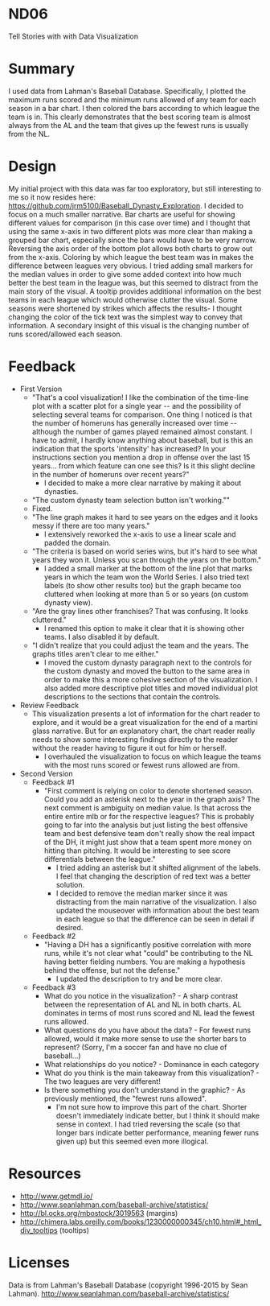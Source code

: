 # ND06
Tell Stories with with Data Visualization

# Summary
I used data from Lahman's Baseball Database.  Specifically, I plotted the maximum runs scored and the minimum runs allowed of any team for each season in a bar chart.  I then colored the bars according to which league the team is in.  This clearly demonstrates that the best scoring team is almost always from the AL and the team that gives up the fewest runs is usually from the NL.

# Design
My initial project with this data was far too exploratory, but still interesting to me so it now resides here: https://github.com/jrm5100/Baseball_Dynasty_Exploration.  I decided to focus on a much smaller narrative.  Bar charts are useful for showing different values for comparison (in this case over time) and I thought that using the same x-axis in two different plots was more clear than making a grouped bar chart, especially since the bars would have to be very narrow.  Reversing the axis order of the bottom plot allows both charts to grow out from the x-axis.  Coloring by which league the best team was in makes the difference between leagues very obvious.  I tried adding small markers for the median values in order to give some added context into how much better the best team in the league was, but this seemed to distract from the main story of the visual.  A tooltip provides additional information on the best teams in each league which would otherwise clutter the visual.  Some seasons were shortened by strikes which affects the results- I thought changing the color of the tick text was the simplest way to convey that information.  A secondary insight of this visual is the changing number of runs scored/allowed each season.

# Feedback
* First Version
  * "That's a cool visualization! I like the combination of the time-line plot with a scatter plot for a single year -- and the possibility of selecting several teams for comparison.  One thing I noticed is that the number of homeruns has generally increased over time -- although the number of games played remained almost constant. I have to admit, I hardly know anything about baseball, but is this an indication that the sports 'intensity' has increased? In your instructions section you mention a drop in offense over the last 15 years... from which feature can one see this? Is it this slight decline in the number of homeruns over recent years?"
    * I decided to make a more clear narrative by making it about dynasties.
  * "The custom dynasty team selection button isn't working.""
   * Fixed.
  * "The line graph makes it hard to see years on the edges and it looks messy if there are too many years."
    * I extensively reworked the x-axis to use a linear scale and padded the domain.
  * "The criteria is based on world series wins, but it's hard to see what years they won it.  Unless you scan through the years on the bottom."
    * I added a small marker at the bottom of the line plot that marks years in which the team won the World Series.  I also tried text labels (to show other results too) but the graph became too cluttered when looking at more than 5 or so years (on custom dynasty view).
  * "Are the gray lines other franchises?  That was confusing.  It looks cluttered."
    * I renamed this option to make it clear that it is showing other teams.  I also disabled it by default.
  * "I didn't realize that you could adjust the team and the years.  The graphs titles aren't clear to me either."
    * I moved the custom dynasty paragraph next to the controls for the custom dynasty and moved the button to the same area in order to make this a more cohesive section of the visualization.  I also added more descriptive plot titles and moved individual plot descriptions to the sections that contain the controls.
* Review Feedback
  * This visualization presents a lot of information for the chart reader to explore, and it would be a great visualization for the end of a martini glass narrative. But for an explanatory chart, the chart reader really needs to show some interesting findings directly to the reader without the reader having to figure it out for him or herself.
    * I overhauled the visualization to focus on which league the teams with the most runs scored or fewest runs allowed are from.
* Second Version
  * Feedback #1
    * "First comment is relying on color to denote shortened season. Could you add an asterisk next to the year in the graph axis? The next comment is ambiguity on median value. Is that across the entire entire mlb or for the respective leagues? This is probably going to far into the analysis but just listing the best offensive team and best defensive team don't really show the real impact of the DH, it might just show that a team spent more money on hitting than pitching. It would be interesting to see score differentials between the league."
      * I tried adding an asterisk but it shifted alignment of the labels.  I feel that changing the description of red text was a better solution.
      * I decided to remove the median marker since it was distracting from the main narrative of the visualization.  I also updated the mouseover with information about the best team in each league so that the difference can be seen in detail if desired.
  * Feedback #2
    * "Having a DH has a significantly positive correlation with more runs, while it's not clear what "could" be contributing to the NL having better fielding numbers. You are making a hypothesis behind the offense, but not the defense."
      * I updated the description to try and be more clear.
  * Feedback #3
    * What do you notice in the visualization? - A sharp contrast between the representation of AL and NL in both charts. AL dominates in terms of most runs scored and NL lead the fewest runs allowed.
    * What questions do you have about the data? - For fewest runs allowed, would it make more sense to use the shorter bars to represent? (Sorry, I'm a soccer fan and have no clue of baseball...)
    * What relationships do you notice? - Dominance in each category
    * What do you think is the main takeaway from this visualization? - The two leagues are very different!
    * Is there something you don’t understand in the graphic? - As previously mentioned, the "fewest runs allowed".
      * I'm not sure how to improve this part of the chart.  Shorter doesn't immediately indicate better, but I think it should make sense in context.  I had tried reversing the scale (so that longer bars indicate better performance, meaning fewer runs given up) but this seemed even more illogical.





# Resources
* http://www.getmdl.io/
* http://www.seanlahman.com/baseball-archive/statistics/
* http://bl.ocks.org/mbostock/3019563 (margins)
* http://chimera.labs.oreilly.com/books/1230000000345/ch10.html#_html_div_tooltips (tooltips)

# Licenses
Data is from Lahman's Baseball Database (copyright 1996-2015 by Sean Lahman).
http://www.seanlahman.com/baseball-archive/statistics/
